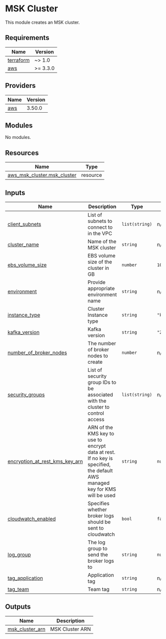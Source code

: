 # MSK Cluster

This module creates an MSK cluster.

## Requirements

| Name | Version |
|------|---------|
| <a name="requirement_terraform"></a> [terraform](#requirement\_terraform) | ~> 1.0 |
| <a name="requirement_aws"></a> [aws](#requirement\_aws) | >= 3.3.0 |

## Providers

| Name | Version |
|------|---------|
| <a name="provider_aws"></a> [aws](#provider\_aws) | 3.50.0 |

## Modules

No modules.

## Resources

| Name | Type |
|------|------|
| [aws_msk_cluster.msk_cluster](https://registry.terraform.io/providers/hashicorp/aws/latest/docs/resources/msk_cluster) | resource |

## Inputs

| Name | Description | Type | Default | Required |
|------|-------------|------|---------|:--------:|
| <a name="input_client_subnets"></a> [client\_subnets](#input\_client\_subnets) | List of subnets to connect to in the VPC | `list(string)` | n/a | yes |
| <a name="input_cluster_name"></a> [cluster\_name](#input\_cluster\_name) | Name of the MSK cluster | `string` | n/a | yes |
| <a name="input_ebs_volume_size"></a> [ebs\_volume\_size](#input\_ebs\_volume\_size) | EBS volume size of the cluster in GB | `number` | `100` | no |
| <a name="input_environment"></a> [environment](#input\_environment) | Provide appropriate environment name | `string` | n/a | yes |
| <a name="input_instance_type"></a> [instance\_type](#input\_instance\_type) | Cluster Instance type | `string` | `"kafka.m5.large"` | no |
| <a name="input_kafka_version"></a> [kafka\_version](#input\_kafka\_version) | Kafka version | `string` | `"2.6.1"` | no |
| <a name="input_number_of_broker_nodes"></a> [number\_of\_broker\_nodes](#input\_number\_of\_broker\_nodes) | The number of broker nodes to create | `number` | n/a | yes |
| <a name="input_security_groups"></a> [security\_groups](#input\_security\_groups) | List of security group IDs to be associated with the cluster to control access | `list(string)` | n/a | yes |
| <a name="input_encryption_at_rest_kms_key_arn"></a> [encryption\_at\_rest\_kms\_key\_arn](#input\_encryption\_at\_rest\_kms\_key\_arn) | ARN of the KMS key to use to encrypt data at rest. If no key is specified, the default AWS managed key for KMS will be used | `string` | `null` | no |
| <a name="input_cloudwatch_enabled"></a> [cloudwatch\_enabled](#input\_cloudwatch\_enabled) | Specifies whether broker logs should be sent to cloudwatch | `bool` | `false` | no |
| <a name="input_log_group"></a> [log\_group](#input\_log\_group) | The log group to send the broker logs to | `string` | `null` | no |
| <a name="input_tag_application"></a> [tag\_application](#input\_tag\_application) | Application tag | `string` | n/a | yes |
| <a name="input_tag_team"></a> [tag\_team](#input\_tag\_team) | Team tag | `string` | n/a | yes |

## Outputs

| Name | Description |
|------|-------------|
| <a name="output_msk_cluster_arn"></a> [msk\_cluster\_arn](#output\_msk\_cluster\_arn) | MSK Cluster ARN |
